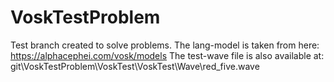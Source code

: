 # VoskTestProblem
Test branch created to solve problems.
The lang-model is taken from here: https://alphacephei.com/vosk/models
The test-wave file is also available at: git\VoskTestProblem\VoskTest\VoskTest\Wave\red_five.wave
